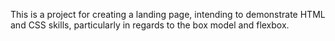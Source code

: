 This is a project for creating a landing page, intending to demonstrate HTML and CSS skills, particularly in regards to the box model and flexbox. 